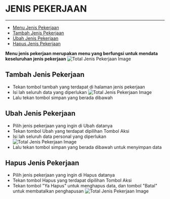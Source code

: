 # JENIS PEKERJAAN

---

- [Menu Jenis Pekerjaan](#menu-jenis-pekerjaan)
- [Tambah Jenis Pekerjaan](#tambah-jenis-pekerjaan)
- [Ubah Jenis Pekerjaan](#ubah-jenis-pekerjaan)
- [Hapus Jenis Pekerjaan](#hapus-jenis-pekerjaan)

<a name="menu-jenis-pekerjaan"></a>

**Menu jenis pekerjaan merupakan menu yang berfungsi untuk mendata keseluruhan jenis pekerjaan**
![Total Jenis Pekerjaan Image](/dokumentasi/utama/jenis-pekerjaan/1.png)

<a name="tambah-jenis-pekerjaan"></a>

## Tambah Jenis Pekerjaan

- Tekan tombol tambah yang terdapat di halaman jenis pekerjaan
- Isi lah seluruh data yang diperlukan
![Total Jenis Pekerjaan Image](/dokumentasi/utama/jenis-pekerjaan/2.png)
- Lalu tekan tombol simpan yang berada dibawah

<a name="ubah-jenis-pekerjaan"></a>

## Ubah Jenis Pekerjaan

- Pilih jenis pekerjaan yang ingin di Ubah datanya
- Tekan tombol Ubah yang terdapat dipilihan Tombol Aksi
- Isi lah seluruh data personal yang diperlukan
![Total Jenis Pekerjaan Image](/dokumentasi/utama/jenis-pekerjaan/3.png)
- Lalu tekan tombol simpan yang berada dibawah untuk menyimpan data

<a name="hapus-jenis-pekerjaan"></a>

## Hapus Jenis Pekerjaan

- Pilih jenis pekerjaan yang ingin di Hapus datanya
- Tekan tombol Hapus yang terdapat dipilihan Tombol Aksi
- Tekan tombol "Ya Hapus" untuk menghapus data, dan tombol "Batal" untuk membatalkan penghapusan
![Total Jenis Pekerjaan Image](/dokumentasi/utama/jenis-pekerjaan/4.png)
